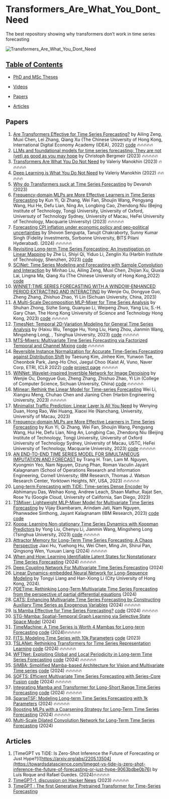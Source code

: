 # Transformers_Are_What_You_Dont_Need
The best repository showing why transformers don’t work in time series forecasting 

![Transformers_Are_What_You_Dont_Need](https://github.com/valeman/Transformers_Are_What_You_Dont_Need/blob/main/tranformers_are_what_you_dont_need.jpeg)

## [Table of Contents]()

* [PhD and MSc Theses](#theses)

* [Videos](#videos) 
 
* [Papers](#papers)

* [Articles](#articles)

## Papers
1. [Are Transformers Effective for Time Series Forecasting?](https://arxiv.org/abs/2205.13504) by Ailing Zeng, Muxi Chen, Lei Zhang, Qiang Xu (The Chinese University of Hong Kong, International Digital Economy Academy (IDEA), 2022) [code](https://github.com/cure-lab/LTSF-Linear) 🔥🔥🔥🔥🔥
2.  [LLMs and foundational models for time series forecasting: They are not (yet) as good as you may hope](https://www.linkedin.com/pulse/llms-foundational-models-time-series-forecasting-yet-good-bergmeir-bprwf) by Christoph Bergmeir (2023) 🔥🔥🔥🔥🔥
3.   [Transformers Are What You Do Not Need](https://medium.com/@valeman/transformers-are-what-you-do-not-need-cf16a4c13ab7) by Valeriy Manokhin (2023) 🔥🔥🔥🔥🔥
4.   [Deep Learning is What You Do Not Need](https://medium.com/@valeman/-86655805a676) by Valeriy Manokhin (2022) 🔥🔥🔥🔥🔥
5. [Why do Transformers suck at Time Series Forecasting](https://machine-learning-made-simple.medium.com/why-do-transformers-suck-at-time-series-forecasting-46ae3a4d6b11) by Devansh (2023)
6. [Frequency-domain MLPs are More Effective Learners in Time Series Forecasting](https://arxiv.org/abs/2311.06184) by Kun Yi, Qi Zhang, Wei Fan, Shoujin Wang, Pengyang Wang, Hui He, Defu Lian, Ning An, Longbing Cao, Zhendong Niu (Bejing Institute of Technology, Tongji University, University of Oxford, Universuty of Technology Sydney, University of Macau, HeFei University of Technology, Macquarie University) (2023) 🔥🔥🔥🔥🔥
7. [Forecasting CPI inflation under economic policy and geo-political uncertainties](https://arxiv.org/abs/2401.00249) by Shovon Sengupta, Tanujit Chakraborty, Sunny Kumar Singh (Fidelity Investments, Sorbonne University, BITS Pilani Hyderabad). (2024) 🔥🔥🔥🔥🔥
8. [Revisiting Long-term Time Series Forecasting: An Investigation on Linear Mapping](https://arxiv.org/abs/2305.10721) by Zhe Li, Shiyi Qi, Yiduo Li, Zenglin Xu (Harbin Institute of Technology, Shenzhen, 2023) [code](https://github.com/plumprc/RTSF)
9. [SCINet: Time Series Modeling and Forecasting with Sample Convolution and Interaction](https://arxiv.org/abs/2106.09305) by Minhao Liu, Ailing Zeng, Muxi Chen, Zhijian Xu, Qiuxia Lai, Lingna Ma, Qiang Xu (The Chinese University of Hong Kong,2022) [code](https://github.com/cure-lab/SCINet)
10. [WINNET:TIME SERIES FORECASTING WITH A WINDOW-ENHANCED PERIOD EXTRACTING AND INTERACTING](https://arxiv.org/pdf/2311.00214.pdf) by Wenjie Ou, Dongyue Guo, Zheng Zhang, Zhishuo Zhao, Yi Lin (Sichuan University, China, 2023)
11. [A Multi-Scale Decomposition MLP-Mixer for Time Series Analysis](https://arxiv.org/abs/2310.11959) by Shuhan Zhong, Sizhe Song, Guanyao Li, Weipeng Zhuo, Yang Liu, S.-H. Gary Chan, The Hong Kong University of Science and Technology
Hong Kong, 2023) [code](https://github.com/zshhans/MSD-Mixer) 🔥🔥🔥🔥🔥
15. [TimesNet: Temporal 2D-Variation Modeling for General Time Series Analysis](https://arxiv.org/abs/2210.02186) by (Haixu Wu, Tengge Hu, Yong Liu, Hang Zhou, Jianmin Wang, Mingsheng Longj, , Tsinghua University, 2023) [code](https://github.com/thuml/TimesNet) 🔥🔥🔥🔥🔥
16. [MTS-Mixers: Multivariate Time Series Forecasting via Factorized Temporal and Channel Mixing](https://arxiv.org/abs/2302.04501) [code](https://github.com/plumprc/MTS-Mixers) 🔥🔥🔥🔥🔥
17. [Reversible Instance Normalization for Accurate Time-Series Forecasting against Distribution Shift](https://openreview.net/forum?id=cGDAkQo1C0p) by Taesung Kim, Jinhee Kim, Yunwon Tae, Cheonbok Park, Jang-Ho Choi, Jaegul Choo (Kaist AI, Vuno, Naver Corp, ETRI, ICLR 2022) [code](https://github.com/ts-kim/RevIN) [project page](https://seharanul17.github.io/RevIN/) 🔥🔥🔥🔥🔥
18. [WINNet: Wavelet-inspired Invertible Network for Image Denoising](https://arxiv.org/abs/2311.00214) by 
Wenjie Ou, Dongyue Guo, Zheng Zhang, Zhishuo Zhao, Yi Lin (College of Computer Science, Sichuan University, China) [code](https://github.com/jjhuangcs/WINNet) 🔥🔥🔥🔥🔥
19. [Mlinear: Rethink the Linear Model for Time-series Forecasting](https://arxiv.org/abs/2305.04800) Wei Li, Xiangxu Meng, Chuhao Chen and Jianing Chen (Harbin Engineering University, 2023) 🔥🔥🔥🔥🔥
20. [Minimalist Traffic Prediction: Linear Layer Is All You Need](https://arxiv.org/abs/2308.10276) by Wenying Duan, Hong Rao, Wei Huang, Xiaoxi He (Nanchang, University, Universify of Macau, 2023)
21. [Frequency-domain MLPs are More Effective Learners in Time Series Forecasting](https://arxiv.org/abs/2311.06184) by Kun Yi, Qi Zhang, Wei Fan, Shoujin Wang, Pengyang Wang, Hui He, Defu Lian, Ning An, Longbing Cao, Zhendong Niu (Beijing Institute of Technology, Tongji University, University of Oxford University of Technology Sydney, University of Macau, USTC, HeFei University of Technology, Macquarie University, 2023) [code](https://github.com/aikunyi/FreTS) 🔥🔥🔥🔥🔥
22. [AN END-TO-END TIME SERIES MODEL FOR SIMULTANEOUS IMPUTATION AND FORECAST](https://arxiv.org/abs/2306.00778) by Trang H. Tran, Lam M. Nguyen, Kyongmin Yeo, Nam Nguyen, Dzung Phan, Roman Vaculin Jayant Kalagnanam (School of Operations Research and Information Engineering, Cornell University; IBM Research, Thomas J. Watson Research Center, Yorktown Heights, NY, USA, 2023) 🔥🔥🔥🔥🔥
23. [Long-term Forecasting with TiDE: Time-series Dense Encoder](https://arxiv.org/abs/2304.08424) by Abhimanyu Das, Weihao Kong, Andrew Leach, Shaan Mathur, Rajat Sen, Rose Yu (Google Cloud, University of California, San Diego, 2023)
24. [TSMixer: Lightweight MLP-Mixer Model for Multivariate Time Series Forecasting](https://arxiv.org/abs/2306.09364) by Vijay Ekambaram, Arindam Jati, Nam Nguyen, Phanwadee Sinthong, Jayant Kalagnanam (IBM Research, 2023) [code](https://huggingface.co/docs/transformers/main/en/model_doc/patchtsmixer) [code](https://github.com/IBM/tsfm/blob/main/wiki.md)
25. [Koopa: Learning Non-stationary Time Series Dynamics with Koopman Predictors](https://arxiv.org/abs/2305.18803) by Yong Liu, Chenyu Li, Jianmin Wang, Mingsheng Long (Tsinghua University, 2023) [code](https://github.com/thuml/Time-Series-Library/blob/main/models/Koopa.py) 🔥🔥🔥🔥🔥
26. [Attractor Memory for Long-Term Time Series Forecasting: A Chaos Perspective](https://arxiv.org/abs/2402.11463) Jiaxi Hu, Yuehong Hu, Wei Chen, Ming Jin, Shirui Pan, Qingsong Wen, Yuxuan Liang (2024) 🔥🔥🔥🔥🔥
27. [When and How: Learning Identifiable Latent States for Nonstationary Time Series Forecasting](https://arxiv.org/abs/2402.12767) (2024) 🔥🔥🔥🔥🔥
28. [Deep Coupling Network For Multivariate Time Series Forecasting](https://arxiv.org/abs/2402.15134) (2024)
29. [Linear Dynamics-embedded Neural Network for Long-Sequence Modeling](https://arxiv.org/abs/2402.15290) by Tongyi Liang and Han-Xiong Li (City University of Hong Kong, 2024).
30. [PDETime: Rethinking Long-Term Multivariate Time Series Forecasting from the perspective of partial differential equations](https://arxiv.org/abs/2402.16913) (2024)
31. [CATS: Enhancing Multivariate Time Series Forecasting by Constructing Auxiliary Time Series as Exogenous Variables](https://arxiv.org/abs/2403.01673) (2024) 🔥🔥🔥🔥🔥
32. [Is Mamba Effective for Time Series Forecasting?](https://arxiv.org/abs/2403.11144) [code](https://github.com/wzhwzhwzh0921/S-D-Mamba) (2024) 🔥🔥🔥🔥🔥
33. [STG-Mamba: Spatial-Temporal Graph Learning via Selective State Space Model](https://arxiv.org/abs/2403.12418) (2024)
34. [TimeMachine: A Time Series is Worth 4 Mambas for Long-term Forecasting](https://arxiv.org/abs/2403.09898) [code](https://github.com/Atik-Ahamed/TimeMachine) (2024)🔥🔥🔥🔥🔥
35. [FITS: Modeling Time Series with 10k Parameters](https://arxiv.org/abs/2307.03756) [code](https://github.com/VEWOXIC/FITS) (2023)
36. [TSLANet: Rethinking Transformers for Time Series Representation Learning](https://arxiv.org/abs/2404.08472) [code](https://github.com/emadeldeen24/TSLANet) (2024) 🔥🔥🔥🔥🔥
37. [WFTNet: Exploiting Global and Local Periodicity in Long-term Time Series Forecasting](https://arxiv.org/abs/2309.11319) [code](https://github.com/Hank0626/WFTNet) (2024) 🔥🔥🔥🔥🔥
38. [SiMBA: Simplified Mamba-based Architecture for Vision and Multivariate Time series](https://arxiv.org/abs/2403.15360) [code](https://github.com/badripatro/Simba) (2024) 🔥🔥🔥🔥🔥
39. [SOFTS: Efficient Multivariate Time Series Forecasting with Series-Core Fusion](https://arxiv.org/abs/2404.14197) [code](https://github.com/Secilia-Cxy/SOFTS) (2024) 🔥🔥🔥🔥🔥
40. [Integrating Mamba and Transformer for Long-Short Range Time Series Forecasting](https://arxiv.org/abs/2404.14757) [code](https://github.com/XiongxiaoXu/Mambaformer-in-Time-Series) (2024) 🔥🔥🔥🔥🔥
41. [SparseTSF: Modeling Long-term Time Series Forecasting with 1k Parameters](https://arxiv.org/abs/2405.00946) (2024) 🔥🔥🔥🔥🔥
42. [Boosting MLPs with a Coarsening Strategy for Long-Term Time Series Forecasting](https://arxiv.org/abs/2405.03199) (2024) 🔥🔥🔥🔥🔥
43. [Multi-Scale Dilated Convolution Network for Long-Term Time Series Forecasting](https://arxiv.org/abs/2405.05499) (2024)
    
## Articles
1. [TimeGPT vs TiDE: Is Zero-Shot Inference the Future of Forecasting or Just Hype?]([https://arxiv.org/abs/2205.13504](https://towardsdatascience.com/timegpt-vs-tide-is-zero-shot-inference-the-future-of-forecasting-or-just-hype-9063bdbe0b76) by Luís Roque
and Rafael Guedes. (2024)🔥🔥🔥🔥🔥
2. [TimeGPT-1, discussion on Hacker News](https://news.ycombinator.com/item?id=37874891) (2023) 🔥🔥🔥🔥🔥
3. [TimeGPT : The first Generative Pretrained Transformer for Time-Series Forecasting](https://www.reddit.com/r/MachineLearning/comments/176wsne/r_timegpt_the_first_generative_pretrained/)


